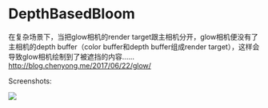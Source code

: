 # DepthBasedBloom
在复杂场景下，当把glow相机的render target跟主相机分开，glow相机便没有了主相机的depth buffer（color buffer和depth buffer组成render target），这样会导致glow相机绘制到了被遮挡的内容......
http://blog.chenyong.me/2017/06/22/glow/

Screenshots:

![](https://raw.githubusercontent.com/chenyong2github/DepthBasedBloom/master/Screenshots/5.jpg)
